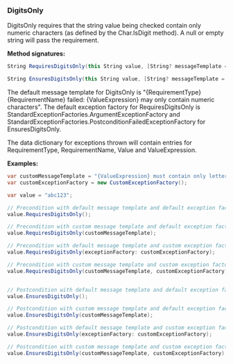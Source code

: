 ### DigitsOnly

DigitsOnly requires that the string value being checked contain only numeric 
characters (as defined by the Char.IsDigit method). A null or empty string will 
pass the requirement.

**Method signatures:**
```C#
String RequiresDigitsOnly(this String value, [String? messageTemplate = null], [IExceptionFactory? exceptionFactory = null], [String? valueExpression = null])

String EnsuresDigitsOnly(this String value, [String? messageTemplate = null], [IExceptionFactory? exceptionFactory = null], [String? valueExpression = null])
```

The default message template for DigitsOnly is "{RequirementType} {RequirementName} failed: {ValueExpression} may only contain numeric characters".
The default exception factory for RequiresDigitsOnly is StandardExceptionFactories.ArgumentExceptionFactory 
and StandardExceptionFactories.PostconditionFailedExceptionFactory for 
EnsuresDigitsOnly.

The data dictionary for exceptions thrown will contain entries for RequirementType,
RequirementName, Value and ValueExpression.

**Examples:**
```C#
var customMessageTemplate = "{ValueExpression} must contain only letters or digits";
var customExceptionFactory = new CustomExceptionFactory();

var value = "abc123";

// Precondition with default message template and default exception factory.
value.RequiresDigitsOnly();

// Precondition with custom message template and default exception factory.
value.RequiresDigitsOnly(customMessageTemplate);

// Precondition with default message template and custom exception factory.
value.RequiresDigitsOnly(exceptionFactory: customExceptionFactory);

// Precondition with custom message template and custom exception factory.
value.RequiresDigitsOnly(customMessageTemplate, customExceptionFactory);


// Postcondition with default message template and default exception factory.
value.EnsuresDigitsOnly();

// Postcondition with custom message template and default exception factory.
value.EnsuresDigitsOnly(customMessageTemplate);

// Postcondition with default message template and custom exception factory.
value.EnsuresDigitsOnly(exceptionFactory: customExceptionFactory);

// Postcondition with custom message template and custom exception factory.
value.EnsuresDigitsOnly(customMessageTemplate, customExceptionFactory);
```